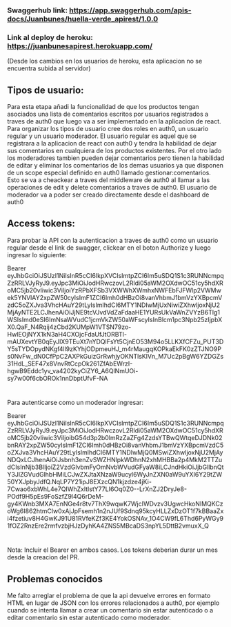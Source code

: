 ### Swaggerhub link: https://app.swaggerhub.com/apis-docs/Juanbunes/huella-verde_apirest/1.0.0
### Link al deploy de heroku: https://juanbunesapirest.herokuapp.com/
(Desde los cambios en los usuarios de heroku, esta aplicacion no se encuentra subida al servidor)
##


## Tipos de usuario:
Para esta etapa añadi la funcionalidad de que los productos tengan asociados una lista de comentarios escritos por usuarios registrados a traves de auth0 que luego va a ser implementado en la aplicacion de react.
Para organizar los tipos de usuario cree dos roles en auth0, un usuario regular y un usuario moderador. El usuario regular es aquel que se registrara a la aplicacion de react con auth0 y tendra la habilidad de dejar sus comentarios en cualquiera de los productos existentes. Por el otro lado los moderadores tambien pueden dejar comentarios pero tienen la habilidad de editar y eliminar los comentarios de los demas usuarios ya que disponen de un scope especial definido en auth0 llamado gestionar:comentarios. Esto se va a cheackear a traves del middleware de auth0 al llamar a las operaciones de edit y delete comentarios a traves de auth0. El usuario de moderador va a poder ser creado directamente desde el dashboard de auth0

## Access tokens:

Para probar la API con la autenticacion a traves de auth0 como un usuario regular desde el link de swagger, clickear en el boton Authorize y luego ingresar lo siguiente:

Bearer eyJhbGciOiJSUzI1NiIsInR5cCI6IkpXVCIsImtpZCI6Im5uSDQ1S1c3RUNNcmpqZzRRLVJyRyJ9.eyJpc3MiOiJodHRwczovL2Rldi05aWM2OXdwOC51cy5hdXRoMC5jb20vIiwic3ViIjoiYzRPbXFSb3VXWWhXWmhxNWFEbFJFWlp2VWMwek5YNVlAY2xpZW50cyIsImF1ZCI6Imh0dHBzOi8vanVhbmJ1bmVzYXBpcmVzdC5oZXJva3VhcHAuY29tLyIsImlhdCI6MTY1NDIwMjUxNiwiZXhwIjoxNjU2MjAyNTE2LCJhenAiOiJjNE9tcVJvdVdZaFdaaHE1YURsUkVaWnZVYzB6Tlg1WSIsImd0eSI6ImNsaWVudC1jcmVkZW50aWFscyIsInBlcm1pc3Npb25zIjpbXX0.QaF_N4Rqij4zCbd2KUMpW1VTSN79zo-HwIEOjNYX1kN3aH4CXOjcFdaUfJtORBTl-mAUXevtYB0qEyJlX9TEuXt7nYDQlFsYt5CjnEO53M94o5LLKXfCFZu_PUT3DY5sTYDOpydNKgf4ll9zKYhjODpmeuHJ_m4rMaugqKOPkaEkFK0zZTJNO9Ps0NvFw_dN0CfPpC2AXPkGuizGrRwhjyOKNTlsKlVn_M7Uc2pBgW6YZDGZs31HdL_SEF47x8VnvRtCcpOk261ZfAbEWrzI-hgwB9Eddc1yv_va4202kyCiZY6_A6QlNmUOi-sy7w00f6cbOROk1nnDbptUfvF-NA
#
Para autenticarse como un moderador ingresar:

Bearer eyJhbGciOiJSUzI1NiIsInR5cCI6IkpXVCIsImtpZCI6Im5uSDQ1S1c3RUNNcmpqZzRRLVJyRyJ9.eyJpc3MiOiJodHRwczovL2Rldi05aWM2OXdwOC51cy5hdXRoMC5jb20vIiwic3ViIjoibG54d3p2b0lmRzZaZFg4ZzdsYTBwQWtqeDJDNk02bnRAY2xpZW50cyIsImF1ZCI6Imh0dHBzOi8vanVhbmJ1bmVzYXBpcmVzdC5oZXJva3VhcHAuY29tLyIsImlhdCI6MTY1NDIwMjQ0MSwiZXhwIjoxNjU2MjAyNDQxLCJhenAiOiJsbnh3enZvSWZHNlpkWDhnN2xhMHBBa2p4MkM2TTZudCIsInNjb3BlIjoiZ2VzdGlvbmFyOmNvbWVudGFyaW8iLCJndHkiOiJjbGllbnQtY3JlZGVudGlhbHMiLCJwZXJtaXNzaW9ucyI6WyJnZXN0aW9uYXI6Y29tZW50YXJpbyJdfQ.NqLP7Y21ipJ8EXzcQN1kjzdze4jKi-7Cwao6xbWhL4e7QIWhZxltIstY77LI6Oq0Z0--LrXnZJ2DryJe8-POdf9H5pEs9FoSzfZ9l4Q6rDeM-gy4KWnb3MXA7EnNGe4r8tv7ThX9wqwK7WjcIWDvzv3UgwcHkoNIMQKCzoWg6I862htmClw0xAjJpFsemh1n2nJUf9Sdnq95kcyHLLZxDzOT1f7kBBaaZxi4fzetiuv8H4GwKJ91U81RVfeKZf3KE4YokOSNAv_1O4CW9fL6Thd6PyWGy91fOZ2RnzEre2rmfvzbjHJzDyhKA4ZNS5MBcaDS3npYL5DttB2vmuxX_Q

#
Nota: Incluir el Bearer en ambos casos. Los tokens deberian durar un mes desde la creacion del PR.
## Problemas conocidos
Me falto arreglar el problema de que la api devuelve errores en formato HTML en lugar de JSON con los errores relacionados a auth0, por ejemplo cuando se intenta llamar a crear un comentario sin estar autenticado o a editar comentario sin estar autenticado como moderador.
